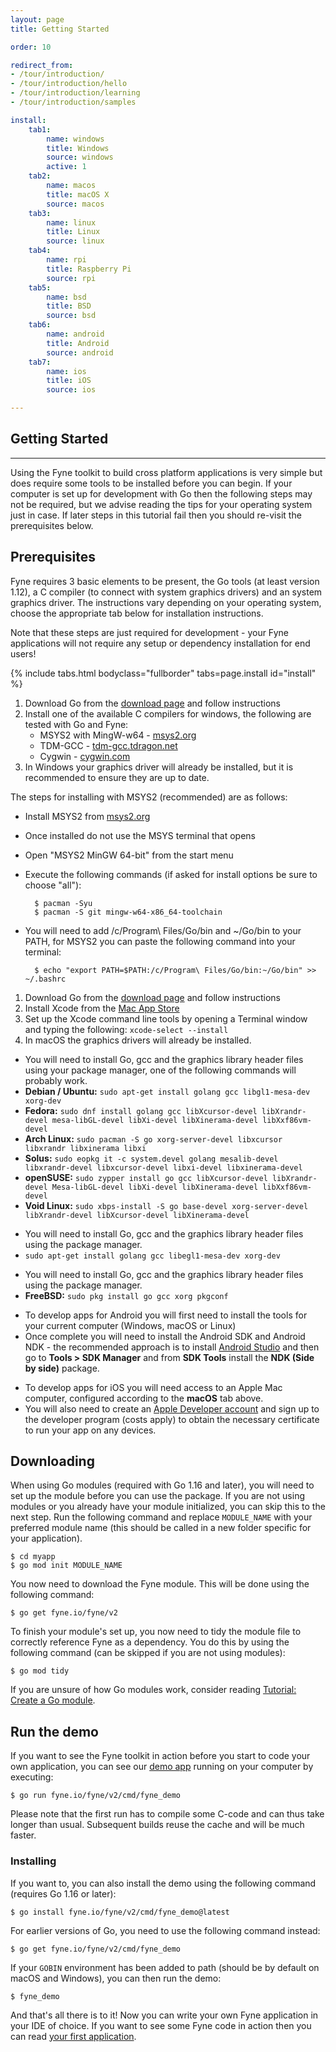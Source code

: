 ```yaml
---
layout: page
title: Getting Started

order: 10

redirect_from:
- /tour/introduction/
- /tour/introduction/hello
- /tour/introduction/learning
- /tour/introduction/samples

install:
    tab1:
        name: windows
        title: Windows
        source: windows
        active: 1
    tab2:
        name: macos
        title: macOS X
        source: macos
    tab3:
        name: linux
        title: Linux
        source: linux
    tab4:
        name: rpi
        title: Raspberry Pi
        source: rpi
    tab5:
        name: bsd
        title: BSD
        source: bsd
    tab6:
        name: android
        title: Android
        source: android
    tab7:
        name: ios
        title: iOS
        source: ios

---
```


## Getting Started
---

Using the Fyne toolkit to build cross platform applications is very simple but does require some tools to be installed before you can begin. If your computer is set up for development with Go then the following steps may not be required, but we advise reading the tips for your operating system just in case. If later steps in this tutorial fail then you should re-visit the prerequisites below.

## Prerequisites

Fyne requires 3 basic elements to be present, the Go tools (at least version 1.12), a C compiler (to connect with system graphics drivers) and an system graphics driver. The instructions vary depending on your operating system, choose the appropriate tab below for installation instructions.

Note that these steps are just required for development - your Fyne applications will not require any setup or dependency installation for end users!

{% include tabs.html bodyclass="fullborder" tabs=page.install id="install" %}

<div id="install__windows" class="hidden">
<div style="text-align: left" markdown="1">

1. Download Go from the [download page](https://golang.org/dl/) and follow instructions
2. Install one of the available C compilers for windows, the following are tested with Go and Fyne:
    * MSYS2 with MingW-w64 - [msys2.org](https://www.msys2.org/)
    * TDM-GCC - [tdm-gcc.tdragon.net](https://jmeubank.github.io/tdm-gcc/download/)
    * Cygwin - [cygwin.com](https://www.cygwin.com/)
3. In Windows your graphics driver will already be installed, but it is recommended to ensure they are up to date.

The steps for installing with MSYS2 (recommended) are as follows:
* Install MSYS2 from [msys2.org](https://www.msys2.org/)
* Once installed do not use the MSYS terminal that opens
* Open "MSYS2 MinGW 64-bit" from the start menu
* Execute the following commands (if asked for install options be sure to choose "all"):

        $ pacman -Syu
        $ pacman -S git mingw-w64-x86_64-toolchain

* You will need to add /c/Program\ Files/Go/bin and ~/Go/bin to your PATH, for MSYS2 you can paste the following command into your terminal:

        $ echo "export PATH=$PATH:/c/Program\ Files/Go/bin:~/Go/bin" >> ~/.bashrc

</div>
</div>

<div id="install__macos" class="hidden">
<div style="text-align: left" markdown="1">

1. Download Go from the [download page](https://golang.org/dl/) and follow instructions
2. Install Xcode from the [Mac App Store](https://apps.apple.com/us/app/xcode/id497799835?mt=12)
3. Set up the Xcode command line tools by opening a Terminal window and typing the following:
    `xcode-select --install`
4. In macOS the graphics drivers will already be installed.

</div>
</div>

<div id="install__linux" class="hidden">
<div style="text-align: left" markdown="1">

* You will need to install Go, gcc and the graphics library header files using your package manager, one of the following commands will probably work.
* **Debian / Ubuntu:**
`sudo apt-get install golang gcc libgl1-mesa-dev xorg-dev`
* **Fedora:**
`sudo dnf install golang gcc libXcursor-devel libXrandr-devel mesa-libGL-devel libXi-devel libXinerama-devel libXxf86vm-devel`
* **Arch Linux:**
`sudo pacman -S go xorg-server-devel libxcursor libxrandr libxinerama libxi`
* **Solus:**
`sudo eopkg it -c system.devel golang mesalib-devel libxrandr-devel libxcursor-devel libxi-devel libxinerama-devel`
* **openSUSE:**
`sudo zypper install go gcc libXcursor-devel libXrandr-devel Mesa-libGL-devel libXi-devel libXinerama-devel libXxf86vm-devel`
* **Void Linux:**
`sudo xbps-install -S go base-devel xorg-server-devel libXrandr-devel libXcursor-devel libXinerama-devel`

</div>
</div>

<div id="install__rpi" class="hidden">
<div style="text-align: left" markdown="1">

* You will need to install Go, gcc and the graphics library header files using the package manager.
* `sudo apt-get install golang gcc libegl1-mesa-dev xorg-dev`

</div>
</div>

<div id="install__bsd" class="hidden">
<div style="text-align: left" markdown="1">

* You will need to install Go, gcc and the graphics library header files using the package manager.
* **FreeBSD:**
`sudo pkg install go gcc xorg pkgconf`
</div>
</div>

<div id="install__android" class="hidden">
<div style="text-align: left" markdown="1">

* To develop apps for Android you will first need to install the tools for your current computer (Windows, macOS or Linux)
* Once complete you will need to install the Android SDK and Android NDK - the recommended approach is to install [Android Studio](https://developer.android.com/studio/index.html) and then go to **Tools > SDK Manager** and from **SDK Tools** install the **NDK (Side by side)** package.

</div>
</div>

<div id="install__ios" class="hidden">
<div style="text-align: left" markdown="1">

* To develop apps for iOS you will need access to an Apple Mac computer, configured according to the **macOS** tab above.
* You will also need to create an [Apple Developer account](https://developer.apple.com) and sign up to the developer program (costs apply) to obtain the necessary certificate to run your app on any devices.

</div>
</div>

<script type="text/javascript">

    function clickTab(tab) {
        document.querySelector('li.tabcontrol[data-name="'+tab+'"]').click();
    }

    $(document).ready(function(){
        var ua = navigator.userAgent || navigator.vendor || window.opera;
        if (/android/i.test(ua)) {
            clickTab("android");
            return;
        } else if (/iPad|iPhone|iPod/.test(ua) && !window.MSStream) {
            clickTab("ios");
            return;
        }

        var os = window.navigator.platform;
        if (os == "win32") {
            clickTab("windows");
        } else if (os == "MacIntel") {
            clickTab("macos");
        } else if (os == "Linux i686" || os == "Linux x86_64") {
            clickTab("linux");
        } else if (os == "Linux armv7l") {
            clickTab("rpi");
        } else if (os == "FreeBSD i386" || os == "FreeBSD amd64" || os == "OpenBSD i386" || os == "OpenBSD amd64" || os == "NetBSD i386" || os == "NetBSD amd64") {
        	clickTab("bsd");
        }
    });
</script> 

## Downloading

When using Go modules (required with Go 1.16 and later), you will need to set up the module before you can use the package.
If you are not using modules or you already have your module initialized, you can skip this to the next step.
Run the following command and replace `MODULE_NAME` with your preferred module name (this should be called in a new folder specific for your application).

    $ cd myapp
    $ go mod init MODULE_NAME

You now need to download the Fyne module. This will be done using the following command: 

    $ go get fyne.io/fyne/v2

To finish your module's set up, you now need to tidy the module file to correctly reference Fyne as a dependency.
You do this by using the following command (can be skipped if you are not using modules):

    $ go mod tidy

If you are unsure of how Go modules work, consider reading [Tutorial: Create a Go module](https://golang.org/doc/tutorial/create-module).

## Run the demo

If you want to see the Fyne toolkit in action before you start to code your own application,
you can see our [demo app](https://github.com/fyne-io/fyne/tree/master/cmd/fyne_demo) running on your computer by executing:

    $ go run fyne.io/fyne/v2/cmd/fyne_demo

Please note that the first run has to compile some C-code and can thus take longer than usual. Subsequent builds reuse the cache and will be much faster.

### Installing

If you want to, you can also install the demo using the following command (requires Go 1.16 or later):

    $ go install fyne.io/fyne/v2/cmd/fyne_demo@latest

For earlier versions of Go, you need to use the following command instead:

    $ go get fyne.io/fyne/v2/cmd/fyne_demo

If your `GOBIN` environment has been added to path (should be by default on macOS and Windows), you can then run the demo:

    $ fyne_demo

And that's all there is to it! Now you can write your own Fyne application in your IDE of choice. If you want to see some Fyne code in action then you can read [your first application](/started/firstapp).
